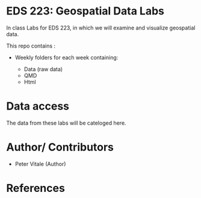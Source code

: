 # EDS 223: Geospatial Data Labs

In class Labs for EDS 223, in which we will examine and visualize geospatial data. 

This repo contains :

-  Weekly folders for each week containing:

   -  Data (raw data)
   -  QMD
   -  Html
 

# Data access
The data from these labs will be cateloged here. 

# Author/ Contributors
- Peter Vitale (Author)

# References 